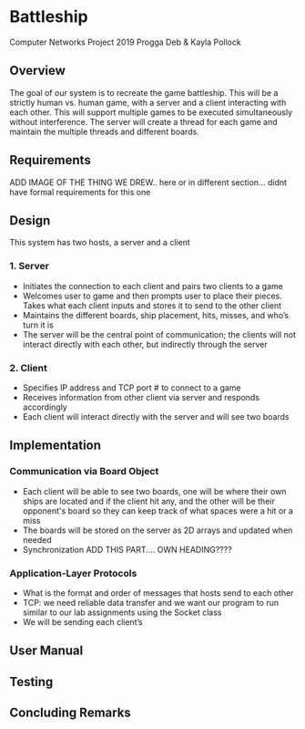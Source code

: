 # Battleship
Computer Networks Project 2019
Progga Deb & Kayla Pollock

## Overview
The goal of our system is to recreate the game battleship. This will be a strictly human vs. human game, with a server and a client interacting with each other. This will support multiple games to be executed simultaneously without interference. The server will create a thread for each game and maintain the multiple threads and different boards.


## Requirements
ADD IMAGE OF THE THING WE DREW.. here or in different section... didnt have formal requirements for this one


## Design
This system has two hosts, a server and a client
### 1. Server
* Initiates the connection to each client and pairs two clients to a game
* Welcomes user to game and then prompts user to place their pieces. Takes what each client inputs and stores it to send to the other client
* Maintains the different boards, ship placement, hits, misses, and who’s turn it is
* The server will be the central point of communication; the clients will not interact directly with each other, but indirectly through the server
### 2. Client
* Specifies IP address and TCP port # to connect to a game
* Receives information from other client via server and responds accordingly
* Each client will interact directly with the server and will see two boards


## Implementation
### Communication via Board Object
* Each client will be able to see two boards, one will be where their own ships are located and if the client hit any, and the other will be their opponent's board so they can keep track of what spaces were a hit or a miss
* The boards will be stored on the server as 2D arrays and updated when needed
* Synchronization ADD THIS PART.... OWN HEADING????
### Application-Layer Protocols
* What is the format and order of messages that hosts send to each other
* TCP: we need reliable data transfer and we want our program to run similar to our lab assignments using the Socket class 
* We will be sending each client’s 


## User Manual



## Testing


## Concluding Remarks

